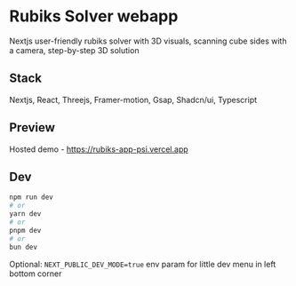 # Rubiks Solver webapp
Nextjs user-friendly rubiks solver with 3D visuals, scanning cube sides with a camera, step-by-step 3D solution

## Stack
Nextjs, React, Threejs, Framer-motion, Gsap, Shadcn/ui, Typescript

## Preview
Hosted demo - https://rubiks-app-psi.vercel.app

## Dev
```bash
npm run dev
# or
yarn dev
# or
pnpm dev
# or
bun dev
```
Optional: `NEXT_PUBLIC_DEV_MODE=true` env param for little dev menu in left bottom corner

